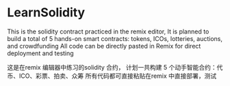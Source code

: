 # LearnSolidity

This is the solidity contract practiced in the remix editor,
It is planned to build a total of 5 hands-on smart contracts: tokens, ICOs, lotteries, auctions, and crowdfunding
All code can be directly pasted in Remix for direct deployment and testing

这是在remix 编辑器中练习的solidity 合约，
计划一共构建 5 个动手智能合约：代币、ICO、彩票、拍卖、众筹
所有代码都可直接粘贴在remix 中直接部署，测试
